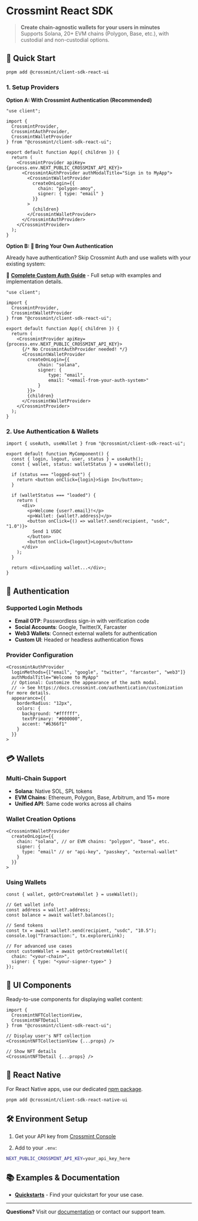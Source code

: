 # Crossmint React SDK


> **Create chain-agnostic wallets for your users in minutes**  
> Supports Solana, 20+ EVM chains (Polygon, Base, etc.), with custodial and non-custodial options.

## 🚀 Quick Start

```bash
pnpm add @crossmint/client-sdk-react-ui
```


### 1. Setup Providers

**Option A: With Crossmint Authentication (Recommended)**

```tsx
"use client";

import {
  CrossmintProvider,
  CrossmintAuthProvider,
  CrossmintWalletProvider
} from "@crossmint/client-sdk-react-ui";

export default function App({ children }) {
  return (
    <CrossmintProvider apiKey={process.env.NEXT_PUBLIC_CROSSMINT_API_KEY}>
      <CrossmintAuthProvider authModalTitle="Sign in to MyApp">
        <CrossmintWalletProvider
          createOnLogin={{ 
            chain: "polygon-amoy", 
            signer: { type: "email" } 
          }}
        >
          {children}
        </CrossmintWalletProvider>
      </CrossmintAuthProvider>
    </CrossmintProvider>
  );
}
```

**Option B: 🔧 Bring Your Own Authentication**

Already have authentication? Skip Crossmint Auth and use wallets with your existing system:

📖 **[Complete Custom Auth Guide](https://docs.crossmint.com/wallets/advanced/bring-your-own-auth)** - Full setup with examples and implementation details.

```tsx
"use client";

import {
  CrossmintProvider,
  CrossmintWalletProvider
} from "@crossmint/client-sdk-react-ui";

export default function App({ children }) {
  return (
    <CrossmintProvider apiKey={process.env.NEXT_PUBLIC_CROSSMINT_API_KEY}>
      {/* No CrossmintAuthProvider needed! */}
      <CrossmintWalletProvider 
        createOnLogin={{ 
            chain: "solana", 
            signer: { 
                type: "email", 
                email: "<email-from-your-auth-system>" 
            } 
        }}>
        {children}
      </CrossmintWalletProvider>
    </CrossmintProvider>
  );
}
```

### 2. Use Authentication & Wallets

```tsx
import { useAuth, useWallet } from "@crossmint/client-sdk-react-ui";

export default function MyComponent() {
  const { login, logout, user, status } = useAuth();
  const { wallet, status: walletStatus } = useWallet();

  if (status === "logged-out") {
    return <button onClick={login}>Sign In</button>;
  }

  if (walletStatus === "loaded") {
    return (
      <div>
        <p>Welcome {user?.email}!</p>
        <p>Wallet: {wallet?.address}</p>
        <button onClick={() => wallet?.send(recipient, "usdc", "1.0")}>
          Send 1 USDC
        </button>
        <button onClick={logout}>Logout</button>
      </div>
    );
  }

  return <div>Loading wallet...</div>;
}
```

## 🔐 Authentication

### Supported Login Methods
- **Email OTP**: Passwordless sign-in with verification code
- **Social Accounts**: Google, Twitter/X, Farcaster
- **Web3 Wallets**: Connect external wallets for authentication
- **Custom UI**: Headed or headless authentication flows

### Provider Configuration
```tsx
<CrossmintAuthProvider
  loginMethods={["email", "google", "twitter", "farcaster", "web3"]}
  authModalTitle="Welcome to MyApp"
  // Optional: Customize the appearance of the auth modal. 
  // -> See https://docs.crossmint.com/authentication/customization for more details.
  appearance={{
    borderRadius: "12px",
    colors: {
      background: "#ffffff",
      textPrimary: "#000000",
      accent: "#6366f1"
    }
  }}
>
```

## 💳 Wallets

### Multi-Chain Support
- **Solana**: Native SOL, SPL tokens
- **EVM Chains**: Ethereum, Polygon, Base, Arbitrum, and 15+ more
- **Unified API**: Same code works across all chains

### Wallet Creation Options
```tsx
<CrossmintWalletProvider
  createOnLogin={{
    chain: "solana", // or EVM chains: "polygon", "base", etc.
    signer: { 
      type: "email" // or "api-key", "passkey", "external-wallet"
    }
  }}
>
```

### Using Wallets
```tsx
const { wallet, getOrCreateWallet } = useWallet();

// Get wallet info
const address = wallet?.address;
const balance = await wallet?.balances();

// Send tokens
const tx = await wallet?.send(recipient, "usdc", "10.5");
console.log("Transaction:", tx.explorerLink);

// For advanced use cases
const customWallet = await getOrCreateWallet({
  chain: "<your-chain>",
  signer: { type: "<your-signer-type>" }
});
```

## 🎨 UI Components

Ready-to-use components for displaying wallet content:

```tsx
import { 
  CrossmintNFTCollectionView,
  CrossmintNFTDetail 
} from "@crossmint/client-sdk-react-ui";

// Display user's NFT collection
<CrossmintNFTCollectionView {...props} />

// Show NFT details
<CrossmintNFTDetail {...props} />
```

## 📱 React Native

For React Native apps, use our dedicated [npm package](https://www.npmjs.com/package/@crossmint/client-sdk-react-native-ui).


```bash
pnpm add @crossmint/client-sdk-react-native-ui
```

## 🛠️ Environment Setup

1. Get your API key from [Crossmint Console](https://staging.crossmint.com/console/projects/apiKeys)

2. Add to your `.env`:
```bash
NEXT_PUBLIC_CROSSMINT_API_KEY=your_api_key_here
```

## 📚 Examples & Documentation

- **[Quickstarts](https://www.crossmint.com/quickstarts)** - Find your quickstart for your use case.

---

**Questions?** Visit our [documentation](https://docs.crossmint.com/introduction/about-crossmint) or contact our support team. 